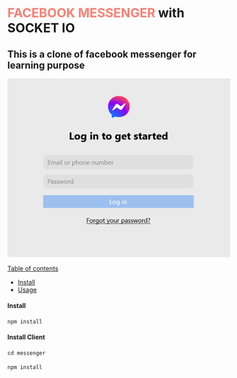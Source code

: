 <h1><span style="color:salmon" >FACEBOOK MESSENGER </span> with SOCKET IO</h1>

## This is a clone of facebook messenger for learning purpose

<img src="./messenger.png">

[Table of contents]()

- [Install](#install)
- [Usage](#usage)

#### Install

```shell
npm install
```

#### Install Client

```shell
cd messenger

npm install
```
